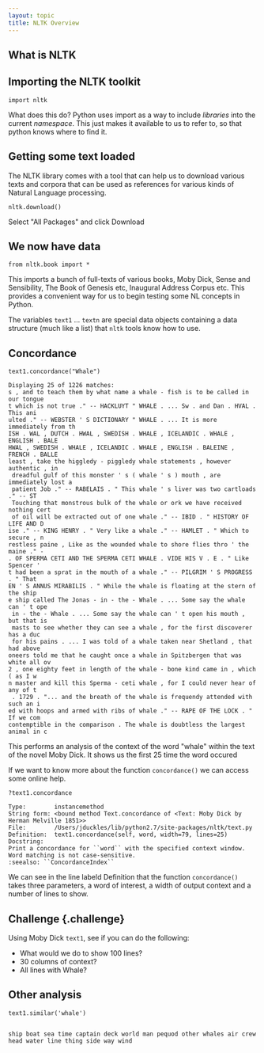 ```yaml
---
layout: topic
title: NLTK Overview
---
```

## What is NLTK

## Importing the NLTK toolkit

```
import nltk
```

What does this do? Python uses import as a way to include *libraries* into the current *namespace*. This just makes it available to us to refer to, so that python knows where to find it.

## Getting some text loaded

The NLTK library comes with a tool that can help us to download various texts and corpora that can be used as references for various kinds of Natural Language processing.

```
nltk.download()
```

Select "All Packages" and click Download

## We now have data

```
from nltk.book import *
```

This imports a bunch of full-texts of various books, Moby Dick, Sense and Sensibility, The Book of Genesis etc, Inaugural Address Corpus etc. This provides a convenient way for us to begin testing some NL concepts in Python.

The variables `text1` ... `textn` are special data objects containing a data structure (much like a list) that `nltk` tools know how to use.

## Concordance

```
text1.concordance("Whale")

Displaying 25 of 1226 matches:
s , and to teach them by what name a whale - fish is to be called in our tongue
t which is not true ." -- HACKLUYT " WHALE . ... Sw . and Dan . HVAL . This ani
ulted ." -- WEBSTER ' S DICTIONARY " WHALE . ... It is more immediately from th
ISH . WAL , DUTCH . HWAL , SWEDISH . WHALE , ICELANDIC . WHALE , ENGLISH . BALE
HWAL , SWEDISH . WHALE , ICELANDIC . WHALE , ENGLISH . BALEINE , FRENCH . BALLE
least , take the higgledy - piggledy whale statements , however authentic , in
 dreadful gulf of this monster ' s ( whale ' s ) mouth , are immediately lost a
 patient Job ." -- RABELAIS . " This whale ' s liver was two cartloads ." -- ST
 Touching that monstrous bulk of the whale or ork we have received nothing cert
 of oil will be extracted out of one whale ." -- IBID . " HISTORY OF LIFE AND D
ise ." -- KING HENRY . " Very like a whale ." -- HAMLET . " Which to secure , n
restless paine , Like as the wounded whale to shore flies thro ' the maine ." -
. OF SPERMA CETI AND THE SPERMA CETI WHALE . VIDE HIS V . E . " Like Spencer '
t had been a sprat in the mouth of a whale ." -- PILGRIM ' S PROGRESS . " That
EN ' S ANNUS MIRABILIS . " While the whale is floating at the stern of the ship
e ship called The Jonas - in - the - Whale . ... Some say the whale can ' t ope
 in - the - Whale . ... Some say the whale can ' t open his mouth , but that is
 masts to see whether they can see a whale , for the first discoverer has a duc
 for his pains . ... I was told of a whale taken near Shetland , that had above
oneers told me that he caught once a whale in Spitzbergen that was white all ov
2 , one eighty feet in length of the whale - bone kind came in , which ( as I w
n master and kill this Sperma - ceti whale , for I could never hear of any of t
 . 1729 . "... and the breath of the whale is frequendy attended with such an i
ed with hoops and armed with ribs of whale ." -- RAPE OF THE LOCK . " If we com
contemptible in the comparison . The whale is doubtless the largest animal in c
```

This performs an analysis of the context of the word "whale" within the text of the novel Moby Dick. It shows us the first 25 time the word occured

If we want to know more about the function `concordance()` we can access some online help.

```
?text1.concordance

Type:        instancemethod
String form: <bound method Text.concordance of <Text: Moby Dick by Herman Melville 1851>>
File:        /Users/jduckles/lib/python2.7/site-packages/nltk/text.py
Definition:  text1.concordance(self, word, width=79, lines=25)
Docstring:
Print a concordance for ``word`` with the specified context window.
Word matching is not case-sensitive.
:seealso: ``ConcordanceIndex``
```

We can see in the line labeld Definition that the function `concordance()` takes three parameters, a word of interest, a width of output context and a number of lines to show.

## Challenge {.challenge}

Using Moby Dick `text1`, see if you can do the following:

-	What would we do to show 100 lines?
-	30 columns of context?
-	All lines with Whale?

## Other analysis

```
text1.similar('whale')


ship boat sea time captain deck world man pequod other whales air crew head water line thing side way wind

```
